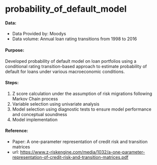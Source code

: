 # probability_of_default_model

#### Data:
* Data Provided by: Moodys
* Data volume: Annual loan rating transitions from 1998 to 2016

#### Purpose:
Developed probability of default model on loan portfolios using a conditional rating transition-based approach to estimate probability of default for loans under various macroeconomic conditions.

#### Steps:
1. Z score calculation under the assumption of risk migrations following Markov Chain process
2. Variable selection using univariate analysis
3. Model selection using diagnostic tests to ensure model performance and conceptual soundness
4. Model implementation

#### Reference:
* Paper: A one-parameter representation of credit risk and transition matrices
* url: https://www.z-riskengine.com/media/1032/a-one-parameter-representation-of-credit-risk-and-transition-matrices.pdf
